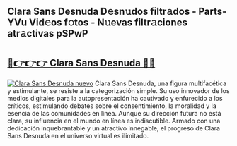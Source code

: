 ## Clara Sans Desnuda D𝚎sn𝚞dos filtr𝚊dos - Parts-YVu Vid𝚎os f𝚘tos - N𝚞evas filtr𝚊ciones atr𝚊ctivas pSPwP

# <h2><a href="http://mb0o213.tromn.icu/?c=Clara+Sans+Desnuda">🔗👉👉👉 Clara Sans Desnuda 🔗🔗</a></h2>

[![Clara Sans Desnuda nuevo](https://i.imgur.com/pEAQMta.gif)](http://mb0o213.tromn.icu/?c=Clara+Sans+Desnuda)
Clara Sans Desnuda, una figura multifacética y estimulante, se resiste a la categorización simple. Su uso innovador de los medios digitales para la autopresentación ha cautivado y enfurecido a los críticos, estimulando debates sobre el consentimiento, la moralidad y la esencia de las comunidades en línea. Aunque su dirección futura no está clara, su influencia en el mundo en línea es indiscutible. Armado con una dedicación inquebrantable y un atractivo innegable, el progreso de Clara Sans Desnuda en el universo virtual es ilimitado.
